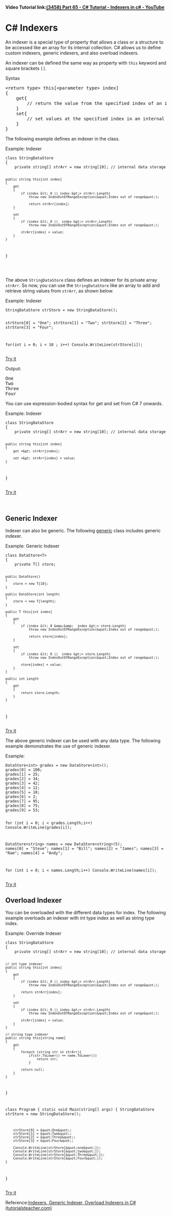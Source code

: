 <h1><span style="font-size: 14px;">Video Tutorial link:</span><a href="https://www.youtube.com/watch?v=km1hd9-dVz4&ab_channel=kudvenkat"><span style="font-size: 14px;">(3458) Part 65 - C# Tutorial - Indexers in c# - YouTube</span></a></h1>
<h1>C# Indexers</h1>
<p>An indexer is a special type of property that allows a class or a structure to be accessed like an array for its internal collection. C# allows us to define custom indexers, generic indexers, and also overload indexers.</p>
<p>An indexer can be defined the same way as property with <code>this</code> keyword and square brackets <code>[]</code>.</p>
<div>
    <div>Syntax</div>
    <div>
        <pre>&lt;return type&gt; this[&lt;parameter type&gt; index]
{
    get{
        // return the value from the specified index of an internal collection
    }
    set{
        // set values at the specified index in an internal collection
    }
}</pre>
    </div>
</div>
<p>The following example defines an indexer in the class.</p>
<div>
    <div>Example: Indexer</div>
    <div>
        <pre><code>class StringDataStore
{
    private string[] strArr = new string[10]; // internal data storage

    public string this[int index]
    {
        get
        {
            if (index &lt; 0 || index &gt;= strArr.Length)
                throw new IndexOutOfRangeException(&quot;Index out of range&quot;);

                return strArr[index];
        }

        set
        {
            if (index &lt; 0 ||  index &gt;= strArr.Length)
                throw new IndexOutOfRangeException(&quot;Index out of range&quot;);

            strArr[index] = value;
        }
    }
}</code></pre>
    </div>
    <div><br></div>
</div>
<p>The above <code>StringDataStore</code> class defines an indexer for its private array <code>strArr</code>. So now, you can use the <code>StringDataStore</code> like an array to add and retrieve string values from <code>strArr</code>, as shown below.</p>
<div>
    <div>Example: Indexer</div>
    <div>
        <pre><code>StringDataStore strStore = new StringDataStore();

strStore[0] = &quot;One&quot;;
strStore[1] = &quot;Two&quot;;
strStore[2] = &quot;Three&quot;;
strStore[3] = &quot;Four&quot;;
        
for(int i = 0; i &lt; 10 ; i++)
    Console.WriteLine(strStore[i]);
</code></pre>
    </div>
    <div><a href="https://www.tutorialsteacher.com/codeeditor?cid=cs-gLV3gD" target="_blank" title="Try this example code yourself">Try it</a></div>
</div>
<div>Output:</div>
<p><samp>One<br>Two<br>Three<br>Four</samp></p>
<p>You can use expression-bodied syntax for get and set from C# 7 onwards.</p>
<div>
    <div>Example: Indexer</div>
    <div>
        <pre><code>class StringDataStore
{
    private string[] strArr = new string[10]; // internal data storage

    public string this[int index]
    {
        get =&gt; strArr[index];

        set =&gt; strArr[index] = value;
    }
}</code></pre>
    </div>
    <div><a href="https://www.tutorialsteacher.com/codeeditor?cid=cs-lFGrgz" target="_blank" title="Try this example code yourself">Try it</a></div>
</div>
<div><br></div>
<h2>Generic Indexer</h2>
<p>Indexer can also be generic. The following <a href="https://www.tutorialsteacher.com/csharp/csharp-generics" target="_blank">generic</a> class includes generic indexer.</p>
<div>
    <div>Example: Generic Indexer</div>
    <div>
        <pre><code>class DataStore&lt;T&gt;
{
    private T[] store; 

    public DataStore()
    {
        store = new T[10];
    }

    public DataStore(int length)
    {
        store = new T[length];
    }

    public T this[int index]
    {
        get
        {
            if (index &lt; 0 &amp;&amp;  index &gt;= store.Length)
                throw new IndexOutOfRangeException(&quot;Index out of range&quot;);

                return store[index];
        }

        set
        {
            if (index &lt; 0 ||  index &gt;= store.Length)
                throw new IndexOutOfRangeException(&quot;Index out of range&quot;);

            store[index] = value;
        }
    }

    public int Length
    {
        get
        {
            return store.Length;
        }
    }
}
</code></pre>
    </div>
    <div><a href="https://www.tutorialsteacher.com/codeeditor?cid=cs-sKWvHa" target="_blank" title="Try this example code yourself">Try it</a></div>
</div>
<p>The above generic indexer can be used with any data type. The following example demonstrates the use of generic indexer.</p>
<div>
    <div>Example:</div>
    <div>
        <pre><code>DataStore&lt;int&gt; grades = new DataStore&lt;int&gt;();
grades[0] = 100;
grades[1] = 25;
grades[2] = 34;
grades[3] = 42;
grades[4] = 12;
grades[5] = 18;
grades[6] = 2;
grades[7] = 95;
grades[8] = 75;
grades[9] = 53;

for (int i = 0; i &lt; grades.Length;i++)
    Console.WriteLine(grades[i]);

DataStore&lt;string&gt; names = new DataStore&lt;string&gt;(5);
names[0] = &quot;Steve&quot;;
names[1] = &quot;Bill&quot;;
names[2] = &quot;James&quot;;
names[3] = &quot;Ram&quot;;
names[4] = &quot;Andy&quot;;

for (int i = 0; i &lt; names.Length;i++)
    Console.WriteLine(names[i]);
</code></pre>
    </div>
    <div><a href="https://www.tutorialsteacher.com/codeeditor?cid=cs-sKWvHa" target="_blank" title="Try this example code yourself">Try it</a></div>
</div>
<h2>Overload Indexer</h2>
<p>You can be overloaded with the different data types for index. The following example overloads an indexer with int type index as well as string type index.</p>
<div>
    <div>Example: Override Indexer</div>
    <div>
        <pre><code>class StringDataStore
{
    private string[] strArr = new string[10]; // internal data storage

    // int type indexer
    public string this[int index]
    {
        get
        {
            if (index &lt; 0 || index &gt;= strArr.Length)
                throw new IndexOutOfRangeException(&quot;Index out of range&quot;);

            return strArr[index];
        }

        set
        {
            if (index &lt; 0 || index &gt;= strArr.Length)
                throw new IndexOutOfRangeException(&quot;Index out of range&quot;);

            strArr[index] = value;
        }
    }

    // string type indexer
    public string this[string name]
    {
        get
        {
            foreach (string str in strArr){
                if(str.ToLower() == name.ToLower())        
                    return str;
                }
                    
            return null;
        }
    }
}

class Program
{
    static void Main(string[] args)
    {
        StringDataStore strStore = new StringDataStore();

        strStore[0] = &quot;One&quot;;
        strStore[1] = &quot;Two&quot;;
        strStore[2] = &quot;Three&quot;;
        strStore[3] = &quot;Four&quot;;
        
        Console.WriteLine(strStore[&quot;one&quot;]);
        Console.WriteLine(strStore[&quot;two&quot;]);
        Console.WriteLine(strStore[&quot;Three&quot;]);
        Console.WriteLine(strStore[&quot;Four&quot;]);
    }
}
</code></pre>
    </div>
    <div><a href="https://www.tutorialsteacher.com/codeeditor?cid=cs-SDt7cX" target="_blank" title="Try this example code yourself">Try it</a></div>
    <p>Reference:<a href="https://www.tutorialsteacher.com/csharp/csharp-indexer">Indexers, Generic Indexer, Overload Indexers in C# (tutorialsteacher.com)</a>&nbsp;</p>
</div>
